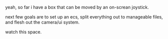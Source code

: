 yeah, so far i have a box that can be moved by an on-screan joystick.

next few goals are to set up an ecs, split everything out to manageable files, and flesh out the camera/ui system.

watch this space.
